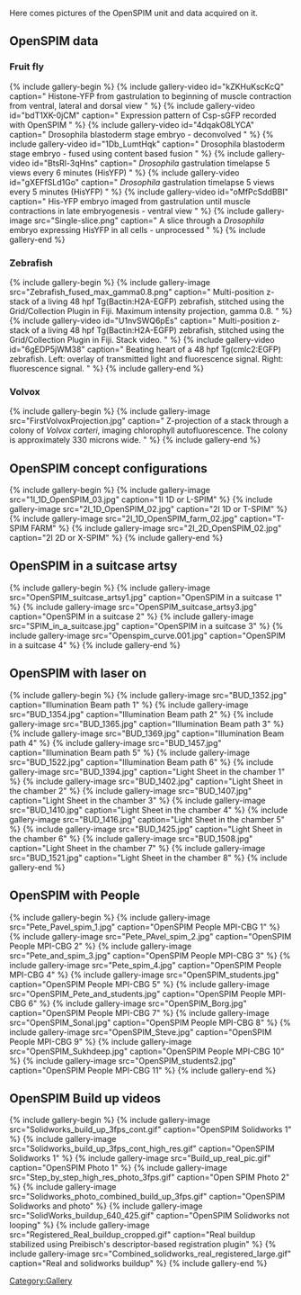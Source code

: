 ---
---
Here comes pictures of the OpenSPIM unit and data acquired on it.

## OpenSPIM data

### Fruit fly

{% include gallery-begin %}
{% include gallery-video id="kZKHuKscKcQ" caption="
Histone-YFP from gastrulation to beginning of muscle contraction from ventral,
lateral and dorsal view
" %}
{% include gallery-video id="bdT1XK-0jCM" caption="
Expression pattern of Csp-sGFP recorded with OpenSPIM
" %}
{% include gallery-video id="4dqakO8LYCA" caption="
Drosophila blastoderm stage embryo - deconvolved
" %}
{% include gallery-video id="1Db\_LumtHqk" caption="
Drosophila blastoderm stage embryo - fused using content based fusion
" %}
{% include gallery-video id="BtsRl-3qHns" caption="
*Drosophila* gastrulation timelapse 5 views every 6 minutes (HisYFP)
" %}
{% include gallery-video id="gXEFfSLd1Go" caption="
*Drosophila* gastrulation timelapse 5 views every 5 minutes (HisYFP)
" %}
{% include gallery-video id="oMfPcSddBBI" caption="
His-YFP embryo imaged from gastrulation until muscle contractions in late
embryogenesis - ventral view
" %}
{% include gallery-image src="Single-slice.png" caption="
A slice through a *Drosophila* embryo expressing HisYFP in all cells -
unprocessed
" %}
{% include gallery-end %}

### Zebrafish

{% include gallery-begin %}
{% include gallery-image src="Zebrafish\_fused\_max\_gamma0.8.png" caption="
Multi-position z-stack of a living 48 hpf Tg(Bactin:H2A-EGFP) zebrafish,
stitched using the Grid/Collection Plugin in Fiji. Maximum intensity
projection, gamma 0.8.
" %}
{% include gallery-video id="U1nvSWQ6pEs" caption="
Multi-position z-stack of a living 48 hpf Tg(Bactin:H2A-EGFP) zebrafish,
stitched using the Grid/Collection Plugin in Fiji. Stack video.
" %}
{% include gallery-video id="6gEDP5jWM38" caption="
Beating heart of a 48 hpf Tg(cmlc2:EGFP) zebrafish. Left: overlay of
transmitted light and fluorescence signal. Right: fluorescence signal.
" %}
{% include gallery-end %}

### Volvox

{% include gallery-begin %}
{% include gallery-image src="FirstVolvoxProjection.jpg" caption="
Z-projection of a stack through a colony of *Volvox carteri*, imaging
chlorophyll autofluorescence. The colony is approximately 330 microns wide.
" %}
{% include gallery-end %}

## OpenSPIM concept configurations

{% include gallery-begin %}
{% include gallery-image src="1I_1D_OpenSPIM_03.jpg" caption="1I 1D or L-SPIM" %}
{% include gallery-image src="2I_1D_OpenSPIM_02.jpg" caption="2I 1D or T-SPIM" %}
{% include gallery-image src="2I_1D_OpenSPIM_farm_02.jpg" caption="T-SPIM FARM" %}
{% include gallery-image src="2I_2D_OpenSPIM_02.jpg" caption="2I 2D or X-SPIM" %}
{% include gallery-end %}

## OpenSPIM in a suitcase artsy

{% include gallery-begin %}
{% include gallery-image src="OpenSPIM_suitcase_artsy1.jpg" caption="OpenSPIM in a suitcase 1" %}
{% include gallery-image src="OpenSPIM_suitcase_artsy3.jpg" caption="OpenSPIM in a suitcase 2" %}
{% include gallery-image src="SPIM_in_a_suitcase.jpg" caption="OpenSPIM in a suitcase 3" %}
{% include gallery-image src="Openspim_curve.001.jpg" caption="OpenSPIM in a suitcase 4" %}
{% include gallery-end %}

## OpenSPIM with laser on

{% include gallery-begin %}
{% include gallery-image src="BUD_1352.jpg" caption="Illumination Beam path 1" %}
{% include gallery-image src="BUD_1354.jpg" caption="Illumination Beam path 2" %}
{% include gallery-image src="BUD_1365.jpg" caption="Illumination Beam path 3" %}
{% include gallery-image src="BUD_1369.jpg" caption="Illumination Beam path 4" %}
{% include gallery-image src="BUD_1457.jpg" caption="Illumination Beam path 5" %}
{% include gallery-image src="BUD_1522.jpg" caption="Illumination Beam path 6" %}
{% include gallery-image src="BUD_1394.jpg" caption="Light Sheet in the chamber 1" %}
{% include gallery-image src="BUD_1402.jpg" caption="Light Sheet in the chamber 2" %}
{% include gallery-image src="BUD_1407.jpg" caption="Light Sheet in the chamber 3" %}
{% include gallery-image src="BUD_1410.jpg" caption="Light Sheet in the chamber 4" %}
{% include gallery-image src="BUD_1416.jpg" caption="Light Sheet in the chamber 5" %}
{% include gallery-image src="BUD_1425.jpg" caption="Light Sheet in the chamber 6" %}
{% include gallery-image src="BUD_1508.jpg" caption="Light Sheet in the chamber 7" %}
{% include gallery-image src="BUD_1521.jpg" caption="Light Sheet in the chamber 8" %}
{% include gallery-end %}

## OpenSPIM with People

{% include gallery-begin %}
{% include gallery-image src="Pete_Pavel_spim_1.jpg" caption="OpenSPIM People MPI-CBG 1" %}
{% include gallery-image src="Pete_PAvel_spim_2.jpg" caption="OpenSPIM People MPI-CBG 2" %}
{% include gallery-image src="Pete_and_spim_3.jpg" caption="OpenSPIM People MPI-CBG 3" %}
{% include gallery-image src="Pete_spim_4.jpg" caption="OpenSPIM People MPI-CBG 4" %}
{% include gallery-image src="OpenSPIM_students.jpg" caption="OpenSPIM People MPI-CBG 5" %}
{% include gallery-image src="OpenSPIM_Pete_and_students.jpg" caption="OpenSPIM People MPI-CBG 6" %}
{% include gallery-image src="OpenSPIM_Borg.jpg" caption="OpenSPIM People MPI-CBG 7" %}
{% include gallery-image src="OpenSPIM_Sonal.jpg" caption="OpenSPIM People MPI-CBG 8" %}
{% include gallery-image src="OpenSPIM_Steve.jpg" caption="OpenSPIM People MPI-CBG 9" %}
{% include gallery-image src="OpenSPIM_Sukhdeep.jpg" caption="OpenSPIM People MPI-CBG 10" %}
{% include gallery-image src="OpenSPIM_students2.jpg" caption="OpenSPIM People MPI-CBG 11" %}
{% include gallery-end %}

## OpenSPIM Build up videos

{% include gallery-begin %}
{% include gallery-image src="Solidworks_build_up_3fps_cont.gif" caption="OpenSPIM Solidworks 1" %}
{% include gallery-image src="Solidworks_build_up_3fps_cont_high_res.gif" caption="OpenSPIM Solidworks 1" %}
{% include gallery-image src="Build_up_real_pic.gif" caption="OpenSPIM Photo 1" %}
{% include gallery-image src="Step_by_step_high_res_photo_3fps.gif" caption="Open SPIM Photo 2" %}
{% include gallery-image src="Solidworks_photo_combined_build_up_3fps.gif" caption="OpenSPIM Solidworks and photo" %}
{% include gallery-image src="SolidWorks_buildup_640_425.gif" caption="OpenSPIM Solidworks not looping" %}
{% include gallery-image src="Registered_Real_buildup_cropped.gif" caption="Real buildup stabilized using Preibisch's descriptor-based registration plugin" %}
{% include gallery-image src="Combined_solidworks_real_registered_large.gif" caption="Real and solidworks buildup" %}
{% include gallery-end %}

[Category:Gallery](Category:Gallery "wikilink")

